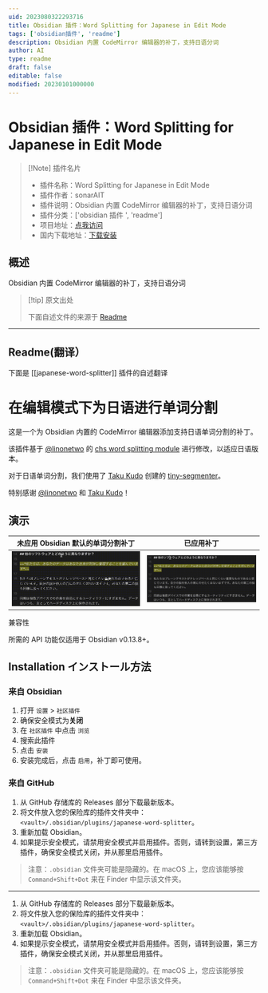 ```yaml
---
uid: 2023080322293716
title: Obsidian 插件：Word Splitting for Japanese in Edit Mode
tags: ['obsidian插件', 'readme']
description: Obsidian 内置 CodeMirror 编辑器的补丁，支持日语分词
author: AI
type: readme
draft: false
editable: false
modified: 20230101000000
---
```


# Obsidian 插件：Word Splitting for Japanese in Edit Mode

> [!Note] 插件名片
> - 插件名称：Word Splitting for Japanese in Edit Mode
> - 插件作者：sonarAIT
> - 插件说明：Obsidian 内置 CodeMirror 编辑器的补丁，支持日语分词
> - 插件分类：['obsidian 插件 ', 'readme']
> - 项目地址：[点我访问](https://github.com/sonarAIT/cm-japanese-patch)
> - 国内下载地址：[下载安装](https://pkmer.cn/products/plugin/pluginMarket/?japanese-word-splitter)

## 概述

Obsidian 内置 CodeMirror 编辑器的补丁，支持日语分词

> [!tip] 原文出处
>
>下面自述文件的来源于 [Readme](https://ghproxy.net/https://raw.githubusercontent.com/sonarAIT/cm-japanese-patch/main/README.md)
>

---

## Readme(翻译）

下面是 [[japanese-word-splitter]] 插件的自述翻译

# 在编辑模式下为日语进行单词分割

这是一个为 Obsidian 内置的 CodeMirror 编辑器添加支持日语单词分割的补丁。

该插件基于 [@linonetwo](https://github.com/linonetwo) 的 [chs word splitting module](https://github.com/linonetwo/segmentit) 进行修改，以适应日语版本。

对于日语单词分割，我们使用了 [Taku Kudo](https://github.com/taku910) 创建的 [tiny-segmenter](http://chasen.org/~taku/software/TinySegmenter/)。

特别感谢 [@linonetwo](https://github.com/linonetwo) 和 [Taku Kudo](https://github.com/taku910)！

## 演示

| 未应用 Obsidian 默认的单词分割补丁 | 已应用补丁 |
| ------------------ | ----------- |
| ![ob-default-splitting](https://github.com/sonarAIT/cm-japanese-patch/blob/main/img/off.gif)|![ob-patched-splitting](https://github.com/sonarAIT/cm-japanese-patch/blob/main/img/on.gif)|

兼容性

所需的 API 功能仅适用于 Obsidian v0.13.8+。

## Installation インストール方法

### 来自 Obsidian

1. 打开 `设置` > `社区插件`
2. 确保安全模式为**关闭**
3. 在 `社区插件` 中点击 `浏览`
4. 搜索此插件
5. 点击 `安装`
6. 安装完成后，点击 `启用`，补丁即可使用。

### 来自 GitHub

1. 从 GitHub 存储库的 Releases 部分下载最新版本。
2. 将文件放入您的保险库的插件文件夹中：`<vault>/.obsidian/plugins/japanese-word-splitter`。
3. 重新加载 Obsidian。
4. 如果提示安全模式，请禁用安全模式并启用插件。否则，请转到设置，第三方插件，确保安全模式关闭，并从那里启用插件。

> 注意：`.obsidian` 文件夹可能是隐藏的。在 macOS 上，您应该能够按 `Command+Shift+Dot` 来在 Finder 中显示该文件夹。

***

1. 从 GitHub 存储库的 Releases 部分下载最新版本。
2. 将文件放入您的保险库的插件文件夹中：`<vault>/.obsidian/plugins/japanese-word-splitter`。
3. 重新加载 Obsidian。
4. 如果提示安全模式，请禁用安全模式并启用插件。否则，请转到设置，第三方插件，确保安全模式关闭，并从那里启用插件。

> 注意：`.obsidian` 文件夹可能是隐藏的。在 macOS 上，您应该能够按 `Command+Shift+Dot` 来在 Finder 中显示该文件夹。